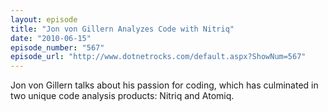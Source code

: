 ```yaml
---
layout: episode
title: "Jon von Gillern Analyzes Code with Nitriq"
date: "2010-06-15"
episode_number: "567"
episode_url: "http://www.dotnetrocks.com/default.aspx?ShowNum=567"
---
```


Jon von Gillern talks about his passion for coding, which has culminated in two unique code analysis products: Nitriq and Atomiq.
